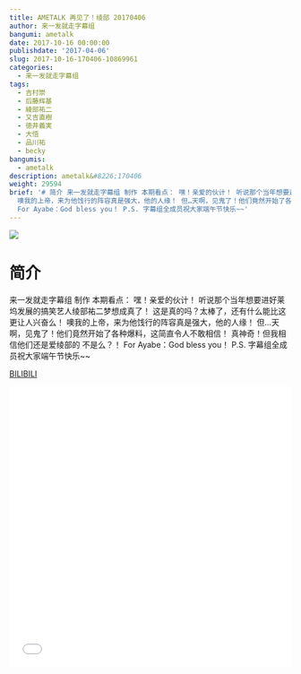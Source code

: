 ```yaml
---
title: AMETALK 再见了！绫部 20170406
author: 来一发就走字幕组
bangumi: ametalk
date: 2017-10-16 00:00:00
publishdate: '2017-04-06'
slug: 2017-10-16-170406-10869961
categories:
  - 来一发就走字幕组
tags:
  - 吉村崇
  - 后藤辉基
  - 綾部祐二
  - 又吉直樹
  - 徳井義実
  - 大悟
  - 品川祐
  - becky
bangumis:
  - ametalk
description: ametalk&#8226;170406
weight: 29594
brief: '# 简介 来一发就走字幕组 制作 本期看点： 嘿！亲爱的伙计！ 听说那个当年想要进好莱坞发展的搞笑艺人绫部祐二梦想成真了！ 这是真的吗？太棒了，还有什么能比这更让人兴奋么！
  噢我的上帝，来为他饯行的阵容真是强大，他的人缘！ 但…天啊，见鬼了！他们竟然开始了各种爆料，这简直令人不敢相信！ 真神奇！但我相信他们还是爱绫部的 不是么？！
  For Ayabe：God bless you！ P.S. 字幕组全成员祝大家端午节快乐~~'
---
```


![](https://i.imgur.com/eVa2ekj.jpg)

# 简介  
来一发就走字幕组 制作
本期看点：
嘿！亲爱的伙计！
听说那个当年想要进好莱坞发展的搞笑艺人绫部祐二梦想成真了！
这是真的吗？太棒了，还有什么能比这更让人兴奋么！
噢我的上帝，来为他饯行的阵容真是强大，他的人缘！
但…天啊，见鬼了！他们竟然开始了各种爆料，这简直令人不敢相信！
真神奇！但我相信他们还是爱绫部的 不是么？！
For Ayabe：God bless you！
P.S. 字幕组全成员祝大家端午节快乐~~

  [BILIBILI](https://www.bilibili.com/video/av10869961/)


<div class="vcontainer">  <iframe class='video' src="//www.bilibili.com/blackboard/player.html?aid=10869961" width="100%" height="500" frameborder="0" allowfullscreen="allowfullscreen"></iframe></div>
